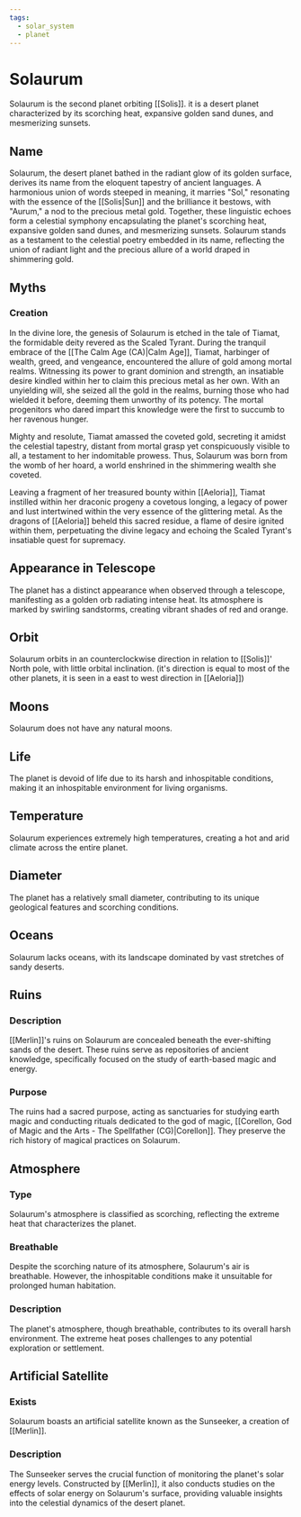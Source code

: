 ```yaml
---
tags:
  - solar_system
  - planet
---
```

# Solaurum

Solaurum is the second planet orbiting [[Solis]]. it is a desert planet characterized by its scorching heat, expansive golden sand dunes, and mesmerizing sunsets. 

## Name

Solaurum, the desert planet bathed in the radiant glow of its golden surface, derives its name from the eloquent tapestry of ancient languages. A harmonious union of words steeped in meaning, it marries "Sol," resonating with the essence of the [[Solis|Sun]] and the brilliance it bestows, with "Aurum," a nod to the precious metal gold. Together, these linguistic echoes form a celestial symphony encapsulating the planet's scorching heat, expansive golden sand dunes, and mesmerizing sunsets. Solaurum stands as a testament to the celestial poetry embedded in its name, reflecting the union of radiant light and the precious allure of a world draped in shimmering gold.

## Myths
### Creation
In the divine lore, the genesis of Solaurum is etched in the tale of Tiamat, the formidable deity revered as the Scaled Tyrant. During the tranquil embrace of the [[The Calm Age (CA)|Calm Age]], Tiamat, harbinger of wealth, greed, and vengeance, encountered the allure of gold among mortal realms. Witnessing its power to grant dominion and strength, an insatiable desire kindled within her to claim this precious metal as her own. With an unyielding will, she seized all the gold in the realms, burning those who had wielded it before, deeming them unworthy of its potency. The mortal progenitors who dared impart this knowledge were the first to succumb to her ravenous hunger.

Mighty and resolute, Tiamat amassed the coveted gold, secreting it amidst the celestial tapestry, distant from mortal grasp yet conspicuously visible to all, a testament to her indomitable prowess. Thus, Solaurum was born from the womb of her hoard, a world enshrined in the shimmering wealth she coveted.

Leaving a fragment of her treasured bounty within [[Aeloria]], Tiamat instilled within her draconic progeny a covetous longing, a legacy of power and lust intertwined within the very essence of the glittering metal. As the dragons of [[Aeloria]] beheld this sacred residue, a flame of desire ignited within them, perpetuating the divine legacy and echoing the Scaled Tyrant's insatiable quest for supremacy.

## Appearance in Telescope

The planet has a distinct appearance when observed through a telescope, manifesting as a golden orb radiating intense heat. Its atmosphere is marked by swirling sandstorms, creating vibrant shades of red and orange.

## Orbit

Solaurum orbits in an counterclockwise direction in relation to [[Solis]]' North pole, with little orbital inclination. (it's direction is equal to most of the other planets, it is seen in a east to west direction in [[Aeloria]])

## Moons

Solaurum does not have any natural moons.

## Life

The planet is devoid of life due to its harsh and inhospitable conditions, making it an inhospitable environment for living organisms.

## Temperature

Solaurum experiences extremely high temperatures, creating a hot and arid climate across the entire planet.

## Diameter

The planet has a relatively small diameter, contributing to its unique geological features and scorching conditions.

## Oceans

Solaurum lacks oceans, with its landscape dominated by vast stretches of sandy deserts.

## Ruins

### Description

[[Merlin]]'s ruins on Solaurum are concealed beneath the ever-shifting sands of the desert. These ruins serve as repositories of ancient knowledge, specifically focused on the study of earth-based magic and energy.

### Purpose

The ruins had a sacred purpose, acting as sanctuaries for studying earth magic and conducting rituals dedicated to the god of magic, [[Corellon, God of Magic and the Arts - The Spellfather (CG)|Corellon]]. They preserve the rich history of magical practices on Solaurum.

## Atmosphere

### Type

Solaurum's atmosphere is classified as scorching, reflecting the extreme heat that characterizes the planet.

### Breathable

Despite the scorching nature of its atmosphere, Solaurum's air is breathable. However, the inhospitable conditions make it unsuitable for prolonged human habitation.

### Description

The planet's atmosphere, though breathable, contributes to its overall harsh environment. The extreme heat poses challenges to any potential exploration or settlement.

## Artificial Satellite

### Exists

Solaurum boasts an artificial satellite known as the Sunseeker, a creation of [[Merlin]].

### Description

The Sunseeker serves the crucial function of monitoring the planet's solar energy levels. Constructed by [[Merlin]], it also conducts studies on the effects of solar energy on Solaurum's surface, providing valuable insights into the celestial dynamics of the desert planet.


